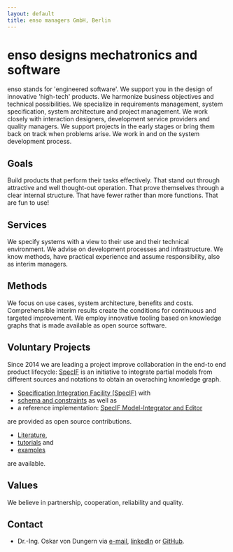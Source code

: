 ```yaml
---
layout: default
title: enso managers GmbH, Berlin
---
```

# enso designs mechatronics and software

enso stands for 'engineered software'. 
We support you in the design of innovative 'high-tech' products. We harmonize business objectives and technical possibilities. 
We specialize in requirements management, system specification, system architecture and project management. 
We work closely with interaction designers, development service providers and quality managers. 
We support projects in the early stages or bring them back on track when problems arise. 
We work in and on the system development process.

## Goals

Build products that perform their tasks effectively. That stand out through attractive and well thought-out operation. 
That prove themselves through a clear internal structure. That have fewer rather than more functions. 
That are fun to use!﻿

## Services

We specify systems with a view to their use and their technical environment.
We advise on development processes and infrastructure.
We know methods, have practical experience and assume responsibility, also as interim managers.

## Methods

We focus on use cases, system architecture, benefits and costs.
Comprehensible interim results create the conditions for continuous and targeted improvement.
We employ innovative tooling based on knowledge graphs that is made available as open source software.

## Voluntary Projects

Since 2014 we are leading a project improve collaboration in the end-to end product lifecycle: [SpecIF](https://specif.de) is an 
initiative to integrate partial models from different sources and notations to obtain an overaching knowledge graph. 

<ul>
  <li><a href="https://github.com/GfSE/SpecIF" target="_blank">Specification Integration Facility (SpecIF)</a> with</li>
  <li><a href="https://github.com/GfSE/SpecIF-Schema" target="_blank">schema and constraints</a> as well as </li>
  <li>a reference implementation: <a href="https://github.com/GfSE/SpecIF-Viewer" target="_blank">SpecIF Model-Integrator and Editor</a></li>
</ul>
are provided as open source contributions. 

<ul>
  <li><a href="https://specif.de/en/#literature" target="_blank">Literature</a>,</li>
  <li><a href="https://github.com/GfSE/SpecIF/tree/master/tutorials/v1.0" target="_blank">tutorials</a> and </li>
  <li><a href="https://specif.de/en/#examples" target="_blank">examples</a></li>
</ul>
are available.

## Values

We believe in partnership, cooperation, reliability and quality.

## Contact
- Dr.-Ing. Oskar von Dungern via [e-mail](mailto:od@enso-managers.de), <a href="https://www.linkedin.com/in/odungern/" target="_blank">linkedIn</a> or <a href="https://github.com/odungern" target="_blank">GitHub</a>.
